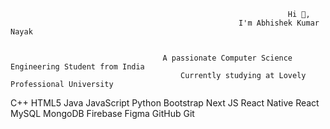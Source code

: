                                                                   Hi 👋,
                                                       I'm Abhishek Kumar Nayak


                                      A passionate Computer Science Engineering Student from India
                                          Currently studying at Lovely Professional University





C++ HTML5 Java JavaScript Python Bootstrap Next JS React Native React MySQL MongoDB  Firebase Figma GitHub Git
